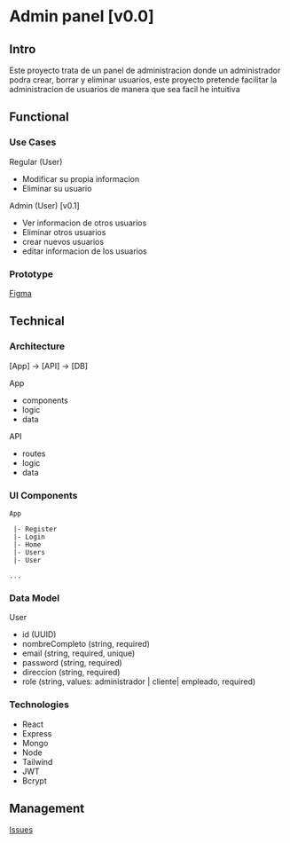 # Admin panel [v0.0]

## Intro

Este proyecto trata de un panel de administracion donde un administrador podra crear, borrar y eliminar usuarios, este
proyecto pretende facilitar la administracion de usuarios de manera que sea facil he intuitiva

## Functional

### Use Cases

Regular (User)

- Modificar su propia informacion
- Eliminar su usuario

Admin (User) [v0.1]

- Ver informacion de otros usuarios
- Eliminar otros usuarios
- crear nuevos usuarios
- editar informacion de los usuarios

### Prototype

[Figma](https://www.figma.com/design/EjU8SGVRY9sQEqBjH275GE/Admin-panel?node-id=0-1&t=GJ2UQFWQQ5Uz51C9-1)

## Technical

### Architecture

[App] -> [API] -> [DB]

App

- components
- logic
- data

API

- routes
- logic
- data

### UI Components

```
App

 |- Register
 |- Login
 |- Home
 |- Users
 |- User

...
```

### Data Model

User

- id (UUID)
- nombreCompleto (string, required)
- email (string, required, unique)
- password (string, required)
- direccion (string, required)
- role (string, values: administrador | cliente| empleado, required)

### Technologies

- React
- Express
- Mongo
- Node
- Tailwind
- JWT
- Bcrypt

## Management

[Issues](https://github.com/b00tc4mp/eurofirms-bootcamp-202502/issues/81)
